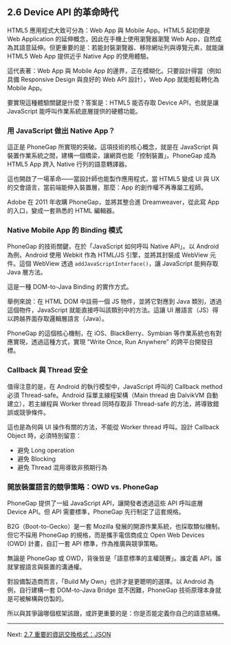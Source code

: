 ## 2.6 Device API 的革命時代

HTML5 應用程式大致可分為：Web App 與 Mobile App。HTML5 起初便是 Web Application 的延伸概念，因此在手機上使用瀏覽器瀏覽 Web App，自然成為其語意延伸。但更重要的是：若能封裝瀏覽器、移除網址列與導覽元素，就能讓 HTML5 Web App 提供近乎 Native App 的使用體驗。

這代表著：Web App 與 Mobile App 的邊界，正在模糊化。只要設計得當（例如具備 Responsive Design 與良好的 Web API 設計），Web App 就能輕鬆轉化為 Mobile App。

要實現這種體驗關鍵是什麼？答案是：HTML5 能否存取 Device API，也就是讓 JavaScript 能呼叫作業系統底層提供的硬體功能。

### 用 JavaScript 做出 Native App？

這正是 PhoneGap 所實現的突破。這項技術的核心概念，就是在 JavaScript 與裝置作業系統之間，建構一個橋梁，讓網頁也能「控制裝置」。PhoneGap 成為 HTML5 App 跨入 Native 行列的語意轉譯器。

這也開啟了一場革命——當設計師也能製作應用程式，當 HTML5 變成 UI 與 UX 的交會語言，當前端能伸入裝置層，那麼：App 的創作權不再專屬工程師。

Adobe 在 2011 年收購 PhoneGap，並將其整合進 Dreamweaver，從此寫 App 的入口，變成一套熟悉的 HTML 編輯器。

### Native Mobile App 的 Binding 模式

PhoneGap 的技術關鍵，在於「JavaScript 如何呼叫 Native API」。以 Android 為例，Android 使用 Webkit 作為 HTML/JS 引擎，並將其封裝成 WebView 元件。這個 WebView 透過 `addJavaScriptInterface()`，讓 JavaScript 能夠存取 Java 層方法。

這是一種 DOM-to-Java Binding 的實作方式。

舉例來說：在 HTML DOM 中註冊一個 JS 物件，並將它對應到 Java 類別，透過這個物件，JavaScript 就能直接呼叫該類別中的方法。這讓 UI 層語言（JS）得以跨越界面存取邏輯層語言（Java）。

PhoneGap 的這個核心機制，在 iOS、BlackBerry、Symbian 等作業系統也有對應實現，透過這種方式，實現 "Write Once, Run Anywhere" 的跨平台開發目標。

### Callback 與 Thread 安全

值得注意的是，在 Android 的執行模型中，JavaScript 呼叫的 Callback method 必須 Thread-safe。Android 採單主線程架構（Main thread 由 DalvikVM 自動建立），若主線程與 Worker thread 同時存取非 Thread-safe 的方法，將導致錯誤或競爭條件。

這也是為何與 UI 操作有關的方法，不能從 Worker thread 呼叫。設計 Callback Object 時，必須特別留意：

* 避免 Long operation
* 避免 Blocking
* 避免 Thread 混用導致非預期行為

### 開放裝置語言的競爭策略：OWD vs. PhoneGap

PhoneGap 提供了一組 JavaScript API，讓開發者透過這些 API 呼叫底層 Device API。但 API 需要標準，PhoneGap 先行制定了這套規格。

B2G（Boot-to-Gecko）是一套 Mozilla 發展的開源作業系統，也採取類似機制，但它不採用 PhoneGap 的規格，而是攜手電信商成立 Open Web Devices (OWD) 計畫，自訂一套 API 標準，作為推廣與競爭策略。

無論是 PhoneGap 或 OWD，背後皆是「語意標準的主權競賽」。誰定義 API，誰就掌握語言與裝置的溝通權。

對設備製造商而言，「Build My Own」也許才是更聰明的選擇。以 Android 為例，自行建構一套 DOM-to-Java Bridge 並不困難，PhoneGap 技術原理本身就是可被解構與仿製的。

所以與其爭論哪個框架該跟，或許更重要的是：你是否能定義你自己的語意結構。

---

Next: [2.7 重要的資訊交換格式：JSON](7-json.md)
